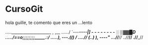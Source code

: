 # CursoGit
hola guille, te comento que eres un ...lento

.....____________________ , ,__
....../ `---___________----_____|] - - - - - - - - ░ ▒▓▓█D 
...../_==o;;;;;;;;_______.:/
.....), ---.(_(__) /
....// (..) ), ----"
...//___//
..//___//
.//___//

